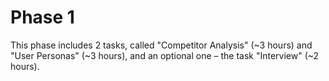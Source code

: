 # Phase 1
 This phase includes 2 tasks, called "Competitor Analysis" (~3 hours) and "User Personas" (~3 hours), and an optional one – the task "Interview" (~2 hours).
